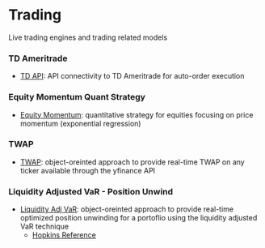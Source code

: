 # Trading
Live trading engines and trading related models

### TD Ameritrade
* [TD API](https://github.com/slasker1/Trading/blob/main/TD_Ameritrade): API connectivity to TD Ameritrade for auto-order execution

### Equity Momentum Quant Strategy
* [Equity Momentum](https://github.com/slasker1/Trading/tree/main/EquityMomentumStrat): quantitative strategy for equities focusing on price momentum (exponential regression)

### TWAP
* [TWAP](https://github.com/slasker1/Trading/tree/main/TWAP): object-oreinted approach to provide real-time TWAP on any ticker available through the yfinance API

### Liquidity Adjusted VaR - Position Unwind
* [Liquidity Adj VaR](https://github.com/slasker1/Trading/tree/main/PositionUnwind): object-oreinted approach to provide real-time optimized position unwinding for a portoflio using the liquidity adjusted VaR technique
  * [Hopkins Reference](https://github.com/slasker1/Hopkins/tree/main/FinancialRiskMgmt/AssetLiabilityMgmt)
